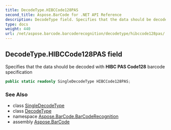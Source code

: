 ```yaml
---
title: DecodeType.HIBCCode128PAS
second_title: Aspose.BarCode for .NET API Reference
description: DecodeType field. Specifies that the data should be decoded with HIBC PAS Code128 barcode specification
type: docs
weight: 440
url: /net/aspose.barcode.barcoderecognition/decodetype/hibccode128pas/
---
```

## DecodeType.HIBCCode128PAS field

Specifies that the data should be decoded with **HIBC PAS Code128** barcode specification

```csharp
public static readonly SingleDecodeType HIBCCode128PAS;
```

### See Also

* class [SingleDecodeType](../../singledecodetype/)
* class [DecodeType](../)
* namespace [Aspose.BarCode.BarCodeRecognition](../../decodetype/)
* assembly [Aspose.BarCode](../../../)


